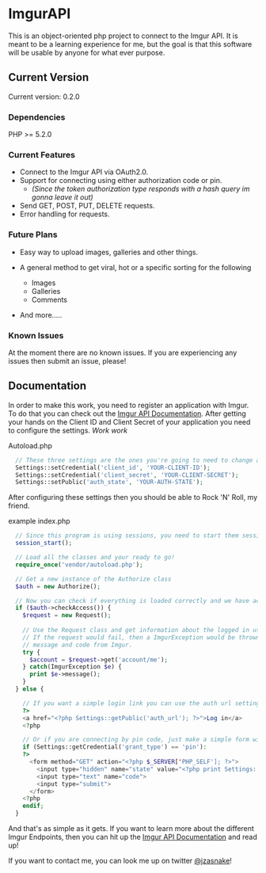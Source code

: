 # ImgurAPI
This is an object-oriented php project to connect to the Imgur API. 
It is meant to be a learning experience for me, but the goal is that this software will be usable by anyone for what ever purpose.

## Current Version

Current version: 0.2.0

### Dependencies

PHP >= 5.2.0

### Current Features

* Connect to the Imgur API via OAuth2.0.
* Support for connecting using either authorization code or pin.
    * _(Since the token authorization type responds with a hash query im gonna leave it out)_
* Send GET, POST, PUT, DELETE requests.
* Error handling for requests.

### Future Plans

* Easy way to upload images, galleries and other things.

* A general method to get viral, hot or a specific sorting for the following
    * Images
    * Galleries
    * Comments

* And more.....

### Known Issues

At the moment there are no known issues. If you are experiencing any issues then submit an issue, please!

## Documentation

In order to make this work, you need to register an application with Imgur. To do that you can check out the [Imgur API Documentation](https://api.imgur.com/). After getting your hands on the Client ID and Client Secret of your application you need to configure the settings. *Work work*

Autoload.php

```php 
  // These three settings are the ones you're going to need to change and exchange for the ones in your application.
  Settings::setCredential('client_id', 'YOUR-CLIENT-ID');
  Settings::setCredential('client_secret', 'YOUR-CLIENT-SECRET');
  Settings::setPublic('auth_state', 'YOUR-AUTH-STATE'); 
```

After configuring these settings then you should be able to Rock 'N' Roll, my friend.

example index.php

```php
  // Since this program is using sessions, you need to start them sessions.
  session_start();

  // Load all the classes and your ready to go!
  require_once('vendor/autoload.php');

  // Get a new instance of the Authorize class
  $auth = new Authorize();

  // Now you can check if everything is loaded correctly and we have access
  if ($auth->checkAccess()) {
    $request = new Request();
    
    // Use the Request class and get information about the logged in users account.
    // If the request would fail, then a ImgurException would be thrown with the 
    // message and code from Imgur.
    try {
      $account = $request->get('account/me');
    } catch(ImgurException $e) {
      print $e->message();
    }
  } else {

    // If you want a simple login link you can use the auth url setting
    ?>
    <a href="<?php Settings::getPublic('auth_url'); ?>">Log in</a>
    <?php

    // Or if you are connecting by pin code, just make a simple form with these two fields
    if (Settings::getCredential('grant_type') == 'pin'): 
    ?>
      <form method="GET" action="<?php $_SERVER['PHP_SELF']; ?>">
        <input type="hidden" name="state" value="<?php print Settings::getPublic('auth_state'); ?>">
        <input type="text" name="code">
        <input type="submit">
      </form>
    <?php
    endif;
  }
```

And that's as simple as it gets. If you want to learn more about the different Imgur Endpoints, then you can hit up the [Imgur API Documentation](https://api.imgur.com/) and read up!

If you want to contact me, you can look me up on twitter [@jzasnake](http://twitter.com/jzasnake)!